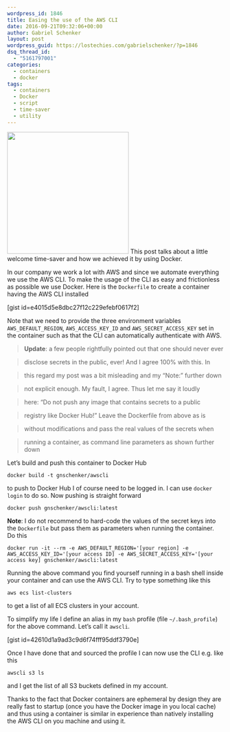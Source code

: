 ```yaml
---
wordpress_id: 1846
title: Easing the use of the AWS CLI
date: 2016-09-21T09:32:06+00:00
author: Gabriel Schenker
layout: post
wordpress_guid: https://lostechies.com/gabrielschenker/?p=1846
dsq_thread_id:
  - "5161797001"
categories:
  - containers
  - docker
tags:
  - containers
  - Docker
  - script
  - time-saver
  - utility
---
```

[<img src="https://lostechies.com/gabrielschenker/files/2016/09/time_snapseed.jpg" alt="" title="time_snapseed" width="283" height="283" class="alignleft size-full wp-image-1849" />](https://lostechies.com/gabrielschenker/files/2016/09/time_snapseed.jpg) This post talks about a little welcome time-saver and how we achieved it by using Docker.

In our company we work a lot with AWS and since we automate everything we use the AWS CLI. To make the usage of the CLI as easy and frictionless as possible we use Docker. Here is the `Dockerfile` to create a container having the AWS CLI installed

[gist id=e4015d5e8dbc27f12c229efebf0617f2]

Note that we need to provide the three environment variables `AWS_DEFAULT_REGION`, `AWS_ACCESS_KEY_ID` and `AWS_SECRET_ACCESS_KEY` set in the container such as that the CLI can automatically authenticate with AWS.

> **Update**: a few people rightfully pointed out that one should never ever
    
> disclose secrets in the public, ever! And I agree 100% with this. In
    
> this regard my post was a bit misleading and my &#8220;Note:&#8221; further down
    
> not explicit enough. My fault, I agree. Thus let me say it loudly
    
> here: &#8220;Do not push any image that contains secrets to a public
    
> registry like Docker Hub!&#8221; Leave the Dockerfile from above as is
    
> without modifications and pass the real values of the secrets when
    
> running a container, as command line parameters as shown further down

Let&#8217;s build and push this container to Docker Hub

`docker build -t gnschenker/awscli`

to push to Docker Hub I of course need to be logged in. I can use `docker login` to do so. Now pushing is straight forward

`docker push gnschenker/awscli:latest`

**Note**: I do not recommend to hard-code the values of the secret keys into the `Dockerfile` but pass them as parameters when running the container. Do this

`docker run -it --rm -e AWS_DEFAULT_REGION='[your region] -e AWS_ACCESS_KEY_ID='[your access ID] -e AWS_SECRET_ACCESS_KEY='[your access key] gnschenker/awscli:latest`

Running the above command you find yourself running in a bash shell inside your container and can use the AWS CLI. Try to type something like this

`aws ecs list-clusters`

to get a list of all ECS clusters in your account.

To simplify my life I define an alias in my `bash` profile (file `~/.bash_profile`) for the above command. Let&#8217;s call it `awscli`.

[gist id=42610d1a9ad3c9d6f74fff95ddf3790e]

Once I have done that and sourced the profile I can now use the CLI e.g. like this

`awscli s3 ls`

and I get the list of all S3 buckets defined in my account.

Thanks to the fact that Docker containers are ephemeral by design they are really fast to startup (once you have the Docker image in you local cache) and thus using a container is similar in experience than natively installing the AWS CLI on you machine and using it.